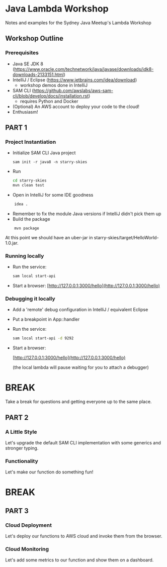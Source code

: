 # Java Lambda Workshop
Notes and examples for the Sydney Java Meetup's Lambda Workshop

## Workshop Outline

### Prerequisites
* Java SE JDK 8 (https://www.oracle.com/technetwork/java/javase/downloads/jdk8-downloads-2133151.html)
* IntelliJ / Eclipse (https://www.jetbrains.com/idea/download)
  * workshop demos done in IntelliJ
* SAM CLI (https://github.com/awslabs/aws-sam-cli/blob/develop/docs/installation.rst)
  * requires Python and Docker
* (Optional) An AWS account to deploy your code to the cloud!
* Enthusiasm!

## PART 1
### Project Instantiation
* Initialize SAM CLI Java project
    ```
    sam init -r java8 -n starry-skies
    ```
* Run
    ```bash
    cd starry-skies
    mvn clean test    
    ```
* Open in IntelliJ for some IDE goodness
```bash
    idea .
```
* Remember to fix the module Java versions if IntelliJ didn't pick them up
* Build the package
```
    mvn package
```
At this point we should have an uber-jar in starry-skies/target/HelloWorld-1.0.jar.

### Running locally
* Run the service:
    ```bash
    sam local start-api
    ```
* Start a browser:
    [http://127.0.0.1:3000/hello](http://127.0.0.1:3000/hello)

### Debugging it locally
* Add a 'remote' debug configuration in IntelliJ / equivalent Eclipse
* Put a breakpoint in App::handler
* Run the service:
    ```bash
    sam local start-api -d 9292
    ```
* Start a browser:

    [http://127.0.0.1:3000/hello](http://127.0.0.1:3000/hello)
    
    (the local lambda will pause waiting for you to attach a debugger)
    
    
# BREAK
Take a break for questions and getting everyone up to the same place.

## PART 2
### A Little Style
Let's upgrade the default SAM CLI implementation with some generics and stronger typing.

### Functionality
Let's make our function do something fun!

# BREAK
## PART 3
### Cloud Deployment
Let's deploy our functions to AWS cloud and invoke them from the browser.
### Cloud Monitoring
Let's add some metrics to our function and show them on a dashboard.
